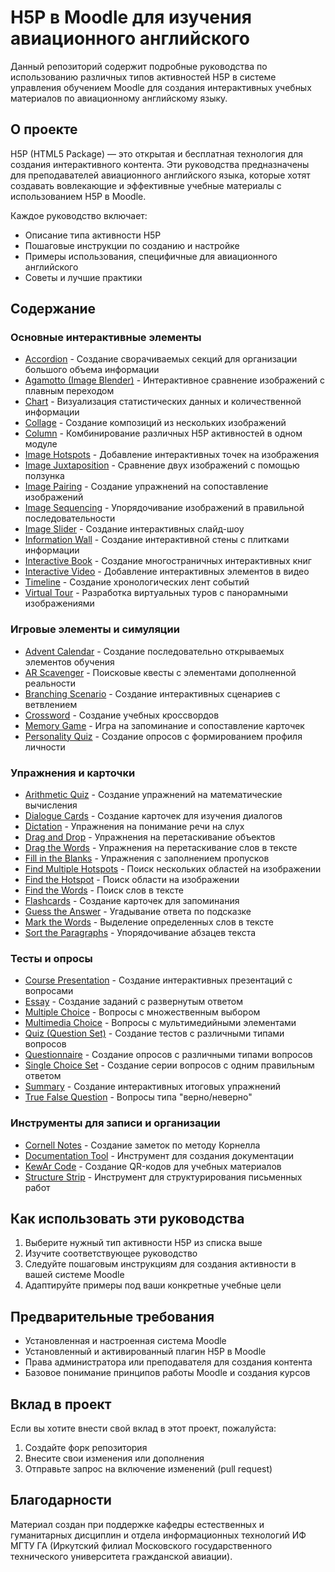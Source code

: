 # H5P в Moodle для изучения авиационного английского

Данный репозиторий содержит подробные руководства по использованию различных типов активностей H5P в системе управления обучением Moodle для создания интерактивных учебных материалов по авиационному английскому языку.

## О проекте

H5P (HTML5 Package) — это открытая и бесплатная технология для создания интерактивного контента. Эти руководства предназначены для преподавателей авиационного английского языка, которые хотят создавать вовлекающие и эффективные учебные материалы с использованием H5P в Moodle.

Каждое руководство включает:
- Описание типа активности H5P
- Пошаговые инструкции по созданию и настройке
- Примеры использования, специфичные для авиационного английского
- Советы и лучшие практики

## Содержание

### Основные интерактивные элементы
- [Accordion](Accordion.md) - Создание сворачиваемых секций для организации большого объема информации
- [Agamotto (Image Blender)](Agamotto.md) - Интерактивное сравнение изображений с плавным переходом
- [Chart](Chart.md) - Визуализация статистических данных и количественной информации
- [Collage](Collage.md) - Создание композиций из нескольких изображений
- [Column](Column.md) - Комбинирование различных H5P активностей в одном модуле
- [Image Hotspots](Image%20Hotspots.md) - Добавление интерактивных точек на изображения
- [Image Juxtaposition](Image%20Juxtaposition) - Сравнение двух изображений с помощью ползунка
- [Image Pairing](Image%20Pairing.md) - Создание упражнений на сопоставление изображений
- [Image Sequencing](Image%20Sequencing.md) - Упорядочивание изображений в правильной последовательности
- [Image Slider](Image%20Slider.md) - Создание интерактивных слайд-шоу
- [Information Wall](Information%20Wall.md) - Создание интерактивной стены с плитками информации
- [Interactive Book](Interactive%20Book.md) - Создание многостраничных интерактивных книг
- [Interactive Video](Interactive%20Video.md) - Добавление интерактивных элементов в видео
- [Timeline](Timeline.md) - Создание хронологических лент событий
- [Virtual Tour](Virtual%20Tour.md) - Разработка виртуальных туров с панорамными изображениями

### Игровые элементы и симуляции
- [Advent Calendar](Advent%20Calendar.md) - Создание последовательно открываемых элементов обучения
- [AR Scavenger](AR%20Scavenger.md) - Поисковые квесты с элементами дополненной реальности
- [Branching Scenario](Branching%20Scenario.md) - Создание интерактивных сценариев с ветвлением
- [Crossword](Crossword.md) - Создание учебных кроссвордов
- [Memory Game](Memory%20Game.md) - Игра на запоминание и сопоставление карточек
- [Personality Quiz](Personality%20Quiz.md) - Создание опросов с формированием профиля личности

### Упражнения и карточки
- [Arithmetic Quiz](Arithmetic%20Quiz.md) - Создание упражнений на математические вычисления
- [Dialogue Cards](Dialogue%20Cards.md) - Создание карточек для изучения диалогов
- [Dictation](Dictation.md) - Упражнения на понимание речи на слух
- [Drag and Drop](Drag%20and%20Drop.md) - Упражнения на перетаскивание объектов
- [Drag the Words](Drag%20the%20Words.md) - Упражнения на перетаскивание слов в тексте
- [Fill in the Blanks](Fill%20in%20the%20Blanks.md) - Упражнения с заполнением пропусков
- [Find Multiple Hotspots](Find%20Multiple%20Hotspots.md) - Поиск нескольких областей на изображении
- [Find the Hotspot](Find%20the%20Hotspot.md) - Поиск области на изображении
- [Find the Words](Find%20the%20Words.md) - Поиск слов в тексте
- [Flashcards](Flashcards.md) - Создание карточек для запоминания
- [Guess the Answer](Guess%20the%20Answer.md) - Угадывание ответа по подсказке
- [Mark the Words](Mark%20the%20Words.md) - Выделение определенных слов в тексте
- [Sort the Paragraphs](Sort%20the%20Paragraphs.md) - Упорядочивание абзацев текста

### Тесты и опросы
- [Course Presentation](Course%20Presentation.md) - Создание интерактивных презентаций с вопросами
- [Essay](Essay.md) - Создание заданий с развернутым ответом
- [Multiple Choice](Multiple%20Choice.md) - Вопросы с множественным выбором
- [Multimedia Choice](Multimedia%20Choice.md) - Вопросы с мультимедийными элементами
- [Quiz (Question Set)](Quiz%20(Question%20Set).md) - Создание тестов с различными типами вопросов
- [Questionnaire](Questionnaire.md) - Создание опросов с различными типами вопросов
- [Single Choice Set](Single%20Choice%20Set.md) - Создание серии вопросов с одним правильным ответом
- [Summary](Summary.md) - Создание интерактивных итоговых упражнений
- [True False Question](True%20False%20Question.md) - Вопросы типа "верно/неверно"

### Инструменты для записи и организации
- [Cornell Notes](Cornell%20Notes.md) - Создание заметок по методу Корнелла
- [Documentation Tool](Documentation%20Tool.md) - Инструмент для создания документации
- [KewAr Code](KewAr%20Code.md) - Создание QR-кодов для учебных материалов
- [Structure Strip](Structure%20Strip.md) - Инструмент для структурирования письменных работ

## Как использовать эти руководства

1. Выберите нужный тип активности H5P из списка выше
2. Изучите соответствующее руководство
3. Следуйте пошаговым инструкциям для создания активности в вашей системе Moodle
4. Адаптируйте примеры под ваши конкретные учебные цели

## Предварительные требования

- Установленная и настроенная система Moodle
- Установленный и активированный плагин H5P в Moodle
- Права администратора или преподавателя для создания контента
- Базовое понимание принципов работы Moodle и создания курсов

## Вклад в проект

Если вы хотите внести свой вклад в этот проект, пожалуйста:
1. Создайте форк репозитория
2. Внесите свои изменения или дополнения
3. Отправьте запрос на включение изменений (pull request)

## Благодарности

Материал создан при поддержке кафедры естественных и гуманитарных дисциплин и отдела информационных технологий ИФ МГТУ ГА (Иркутский филиал Московского государственного технического университета гражданской авиации).
